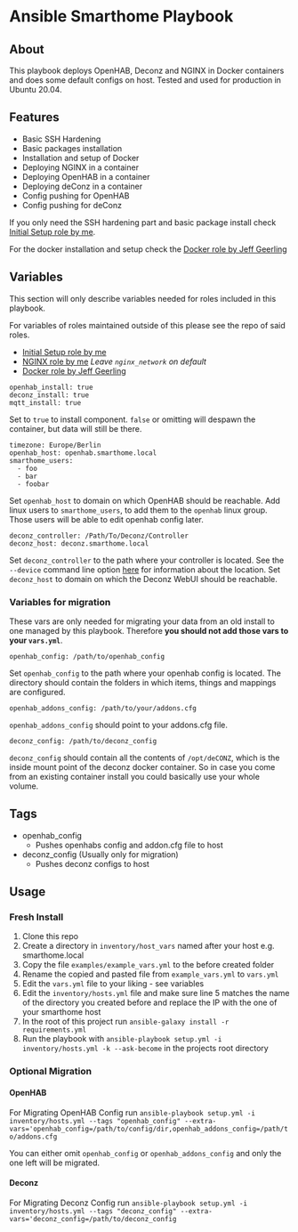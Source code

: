 # Ansible Smarthome Playbook

## About

This playbook deploys OpenHAB, Deconz and NGINX in Docker containers and does some default configs on host. 
Tested and used for production in Ubuntu 20.04.

## Features

- Basic SSH Hardening
- Basic packages installation
- Installation and setup of Docker
- Deploying NGINX in a container
- Deploying OpenHAB in a container
- Deploying deConz in a container
- Config pushing for OpenHAB
- Config pushing for deConz

If you only need the SSH hardening part and basic package install check [Initial Setup role by me](https://github.com/JCSynthTux/ansible-role-debian-initial-setup).

For the docker installation and setup check the [Docker role by Jeff Geerling](https://github.com/geerlingguy/ansible-role-docker)

## Variables
This section will only describe variables needed for roles included in this playbook.

For variables of roles maintained outside of this please see the repo of said roles.
- [Initial Setup role by me](https://github.com/JCSynthTux/ansible-role-debian-initial-setup)
- [NGINX role by me](https://github.com/geerlingguy/ansible-role-docker) *Leave ```nginx_network``` on default*
- [Docker role by Jeff Geerling](https://github.com/geerlingguy/ansible-role-docker)

```
openhab_install: true
deconz_install: true
mqtt_install: true
```
Set to ```true``` to install component. ```false``` or omitting will despawn the container, but data will still be there.

```
timezone: Europe/Berlin 
openhab_host: openhab.smarthome.local
smarthome_users:
  - foo
  - bar
  - foobar
```
Set ```openhab_host``` to domain on which OpenHAB should be reachable. Add linux users to ```smarthome_users```, to add them to the ```openhab``` linux group. Those users will be able to edit openhab config later.

```
deconz_controller: /Path/To/Deconz/Controller
deconz_host: deconz.smarthome.local
```
Set ```deconz_controller``` to the path where your controller is located. See the ```--device``` command line option [here](https://github.com/deconz-community/deconz-docker#command-line-options) for information about the location. Set ```deconz_host``` to domain on which the Deconz WebUI should be reachable.

### Variables for migration
These vars are only needed for migrating your data from an old install to one managed by this playbook. Therefore **you should not add those vars to your ```vars.yml```**.
```
openhab_config: /path/to/openhab_config
```
Set ```openhab_config``` to the path where your openhab config is located. The directory should contain the folders in which items, things and mappings are configured.
```
openhab_addons_config: /path/to/your/addons.cfg
```
```openhab_addons_config``` should point to your addons.cfg file.
```
deconz_config: /path/to/deconz_config
```
```deconz_config``` should contain all the contents of ```/opt/deCONZ```, which is the inside mount point of the deconz docker container. So in case you come from an existing container install you could basically use your whole volume. 

## Tags
- openhab_config
  - Pushes openhabs config and addon.cfg file to host
- deconz_config (Usually only for migration)
  - Pushes deconz configs to host

## Usage
### Fresh Install
1. Clone this repo
2. Create a directory in ```inventory/host_vars``` named after your host e.g. smarthome.local
3. Copy the file ```examples/example_vars.yml``` to the before created folder
4. Rename the copied and pasted file from ```example_vars.yml``` to ```vars.yml```
5. Edit the ```vars.yml``` file to your liking - see variables
6. Edit the ```inventory/hosts.yml``` file and make sure line 5 matches the name of the directory you created before and replace the IP with the one of your smarthome host
7. In the root of this project run ```ansible-galaxy install -r requirements.yml```
8. Run the playbook with ```ansible-playbook setup.yml -i inventory/hosts.yml -k --ask-become``` in the projects root directory

### Optional Migration
#### OpenHAB
For Migrating OpenHAB Config run ```ansible-playbook setup.yml -i inventory/hosts.yml --tags "openhab_config" --extra-vars='openhab_config=/path/to/config/dir,openhab_addons_config=/path/to/addons.cfg```

You can either omit ```openhab_config``` or ```openhab_addons_config``` and only the one left will be migrated.

#### Deconz
For Migrating Deconz Config run ```ansible-playbook setup.yml -i inventory/hosts.yml --tags "deconz_config" --extra-vars='deconz_config=/path/to/deconz_config```
